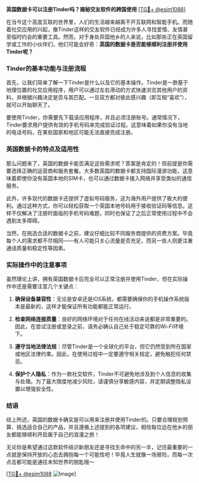**英国数据卡可以注册Tinder吗？揭秘交友软件的跨国使用** [[TG💪+ @esim1088](https://t.me/s/esim1088)]

在当今这个高度互联的世界里，人们的生活越来越离不开互联网和智能手机。而随着社交应用的兴起，像Tinder这样的交友软件已经成为许多人寻找爱情、友情甚至临时约会的重要工具。然而，对于身处异国他乡的人来说，比如那些正在英国留学或工作的小伙伴们，他们可能会好奇：**英国的数据卡是否能够顺利注册并使用Tinder呢？**

### Tinder的基本功能与注册流程

首先，让我们简单了解一下Tinder是什么以及它的基本操作。Tinder是一款基于地理位置的社交应用程序，用户可以通过左右滑动的方式快速浏览其他用户的资料，并根据兴趣决定是否与其匹配。一旦双方都对彼此感兴趣（即互相“喜欢”），就可以开始聊天了。

要使用Tinder，你需要先下载该应用程序，并且必须注册账号。通常情况下，Tinder要求用户提供有效的手机号码来完成验证过程。这意味着如果你没有当地的电话号码，在某些国家和地区可能无法直接完成注册。

### 英国数据卡的特点及适用性

那么问题来了，英国的数据卡能否满足这些需求呢？答案是肯定的！但前提是你需要选择正确的运营商和服务套餐。大多数英国的数据卡都支持国际漫游功能，这意味着即使你没有英国本地的SIM卡，也可以通过数据卡接入网络并享受类似的通信服务。

此外，许多现代的数据卡还提供了虚拟号码服务，这为海外用户提供了极大的便利。通过这种方式，你可以轻松获取一个英国本地号码用于接收验证码等信息。这样不仅解决了注册时面临的手机号码难题，同时也保证了之后正常使用过程中不会遇到太多障碍。

当然，在挑选合适的数据卡之前，建议仔细比较不同服务商提供的资费方案。毕竟每个人的需求都不尽相同——有人可能只关心流量是否充足，而另一些人则更注重通话质量和稳定性等因素。

### 实际操作中的注意事项

虽然理论上讲，拥有英国数据卡后完全可以正常注册并使用Tinder，但在实际操作中还是需要注意几个关键点：

1. **确保设备兼容性**：无论是安卓还是iOS系统，都需要确保你的手机操作系统版本是最新的，这样才能保证所有功能都能正常运行。
   
2. **检查网络连接质量**：良好的网络环境对于任何在线活动来说都是非常重要的。因此，在尝试注册或登录之前，请务必确认自己处于稳定可靠的Wi-Fi环境下。
   
3. **遵守当地法律法规**：尽管Tinder是一个全球化的平台，但它仍然受到所在国家或地区法律约束。因此，在使用过程中一定要遵守相关规定，避免触犯任何禁忌。

4. **保护个人隐私**：作为一款社交软件，Tinder不可避免地涉及到个人信息的收集与处理。为了最大限度地减少风险，请谨慎分享敏感内容，并定期调整隐私设置以增强安全性。

### 结语

综上所述，英国的数据卡确实是可以用来注册并使用Tinder的。只要合理规划预算、挑选适合自己的产品，并且遵循上述提到的各项建议，相信每位远在他乡的朋友都能够顺利开启属于自己的浪漫之旅！

无论你是希望通过这款软件结识新朋友还是寻找生命中的另一半，记住最重要的一点就是保持开放的心态去拥抱每一个可能性吧！毕竟人生就像一场冒险，而每一次点击都可能是通往未知世界的钥匙哦～

[[TG💪+ @esim1088](https://t.me/s/esim1088) ![Image](https://i.postimg.cc/4NQfJmqS/Snipaste-2025-05-13-00-14-12.png)]